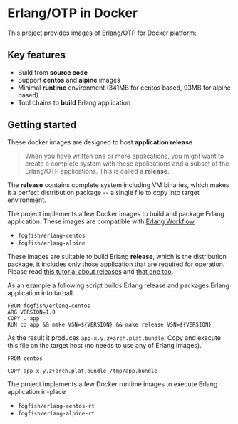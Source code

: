 # Erlang/OTP in Docker

This project provides images of Erlang/OTP for Docker platform:

<!--
Image | Stats
--- | --- 
`fogfish/erlang-centos` | [![Docker Pulls](https://img.shields.io/docker/pulls/fogfish/erlang-centos.svg)](https://github.com/fogfish/erlang-in-docker) 
`fogfish/erlang-centos-rt` | [![Docker Pulls](https://img.shields.io/docker/pulls/fogfish/erlang-centos-rt.svg)](https://github.com/fogfish/erlang-in-docker) 
`fogfish/erlang-alpine` | [![Docker Pulls](https://img.shields.io/docker/pulls/fogfish/erlang-alpine.svg)](https://github.com/fogfish/erlang-in-docker) 
`fogfish/erlang-alpine-rt` | [![Docker Pulls](https://img.shields.io/docker/pulls/fogfish/erlang-alpine-rt.svg)](https://github.com/fogfish/erlang-in-docker) 
-->


## Key features

* Build from **source code**
* Support **centos** and **alpine** images
* Minimal **runtime** environment (341MB for centos based, 93MB for alpine based)
* Tool chains to **build** Erlang application


## Getting started

These docker images are designed to host **application release** 

> When you have written one or more applications, you might want to create a complete system with these applications and a subset of the Erlang/OTP applications. This is called a **release**.

The **release** contains complete system including VM binaries, which makes it a perfect distribution package -- a single file to copy into target environment. 

The project implements a few Docker images to build and package Erlang application. These images are compatible with [Erlang Workflow](https://github.com/fogfish/makefile)
* `fogfish/erlang-centos`
* `fogfish/erlang-alpine`


These images are suitable to build Erlang **release**, which is the distribution package, it includes only those application that are required for operation. Please read [this tutorial about releases](http://learnyousomeerlang.com/release-is-the-word) and [that one too](http://alancastro.org/2010/05/01/erlang-application-management-with-rebar.html).   

As an example a following script builds Erlang release and packages Erlang application into tarball. 

```
FROM fogfish/erlang-centos
ARG VERSION=1.0
COPY . app
RUN cd app && make VSN=${VERSION} && make release VSN=${VERSION}
```

As the result it produces `app-x.y.z+arch.plat.bundle`. Copy and execute this file on the target host (no needs to use any of Erlang images). 

```
FROM centos

COPY app-x.y.z+arch.plat.bundle /tmp/app.bundle
```


The project implements a few Docker runtime images to execute Erlang application in-place
* `fogfish/erlang-centos-rt`
* `fogfish/erlang-alpine-rt`

